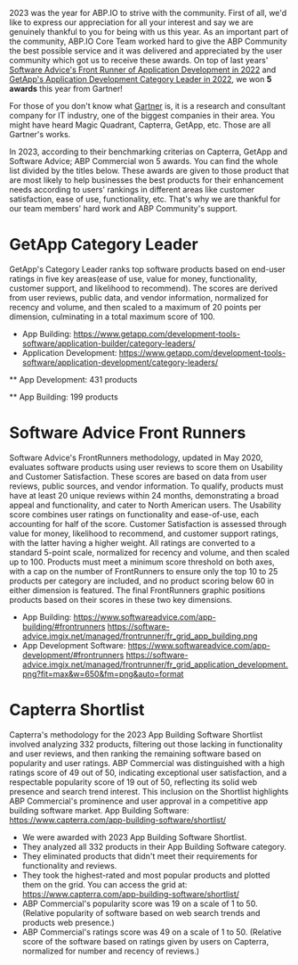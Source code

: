 
2023 was the year for ABP.IO to strive with the community. First of all, we'd like to express our appreciation for all your interest and say we are genuinely thankful to you for being with us this year.
As an important part of the community, ABP.IO Core Team worked hard to give the ABP Community the best possible service and it was delivered and appreciated by the user community which got us to receive these awards.
On top of last years' [Software Advice's Front Runner of Application Development in 2022](https://blog.abp.io/abp/abpcommercial-2022-front-runner-in-app-development-category) and [GetApp's Application Development Category Leader in 2022](https://blog.abp.io/abp/abpcommercial-2022-category-leader-in-app-development-category), we won **5 awards** this year from Gartner!

For those of you don't know what [Gartner](https://www.gartner.com/en) is, it is a research and consultant company for IT industry, one of the biggest companies in their area. You might have heard Magic Quadrant, Capterra, GetApp, etc. Those are all Gartner's works.

In 2023, according to their benchmarking criterias on Capterra, GetApp and Software Advice; ABP Commercial won 5 awards. You can find the whole list divided by the titles below.
These awards are given to those product that are most likely to help businesses the best products for their enhancement needs according to users' rankings in different areas like customer satisfaction, ease of use, functionality, etc. That's why we are thankful for our team members' hard work and ABP Community's support.

# GetApp Category Leader

GetApp's Category Leader ranks top software products based on end-user ratings in five key areas(ease of use, value for money, functionality, customer support, and likelihood to recommend). The scores are derived from user reviews, public data, and vendor information, normalized for recency and volume, and then scaled to a maximum of 20 points per dimension, culminating in a total maximum score of 100. 

* App Building: https://www.getapp.com/development-tools-software/application-builder/category-leaders/
* Application Development: https://www.getapp.com/development-tools-software/application-development/category-leaders/

** App Development: 431 products

** App Building: 199 products


# Software Advice Front Runners

Software Advice's FrontRunners methodology, updated in May 2020, evaluates software products using user reviews to score them on Usability and Customer Satisfaction. These scores are based on data from user reviews, public sources, and vendor information. To qualify, products must have at least 20 unique reviews within 24 months, demonstrating a broad appeal and functionality, and cater to North American users. The Usability score combines user ratings on functionality and ease-of-use, each accounting for half of the score. Customer Satisfaction is assessed through value for money, likelihood to recommend, and customer support ratings, with the latter having a higher weight. All ratings are converted to a standard 5-point scale, normalized for recency and volume, and then scaled up to 100. Products must meet a minimum score threshold on both axes, with a cap on the number of FrontRunners to ensure only the top 10 to 25 products per category are included, and no product scoring below 60 in either dimension is featured. The final FrontRunners graphic positions products based on their scores in these two key dimensions.

* App Building: https://www.softwareadvice.com/app-building/#frontrunners
https://software-advice.imgix.net/managed/frontrunner/fr_grid_app_building.png
* App Development Software: https://www.softwareadvice.com/app-development/#frontrunners
https://software-advice.imgix.net/managed/frontrunner/fr_grid_application_development.png?fit=max&w=650&fm=png&auto=format

# Capterra Shortlist 
Capterra's methodology for the 2023 App Building Software Shortlist involved analyzing 332 products, filtering out those lacking in functionality and user reviews, and then ranking the remaining software based on popularity and user ratings. ABP Commercial was distinguished with a high ratings score of 49 out of 50, indicating exceptional user satisfaction, and a respectable popularity score of 19 out of 50, reflecting its solid web presence and search trend interest. This inclusion on the Shortlist highlights ABP Commercial's prominence and user approval in a competitive app building software market.
App Building Software: https://www.capterra.com/app-building-software/shortlist/

- We were awarded with 2023 App Building Software Shortlist.
- They analyzed all 332 products in their App Building Software category.
- They eliminated products that didn't meet their requirements for functionality and reviews.
- They took the highest-rated and most popular products and plotted them on the grid.
You can access the grid at: https://www.capterra.com/app-building-software/shortlist/
- ABP Commercial's popularity score was 19 on a scale of 1 to 50. (Relative popularity of software based on web search trends and products web presence.)
- ABP Commercial's ratings score was 49 on a scale of 1 to 50. (Relative score of the software based on ratings given by users on Capterra, normalized for number and recency of reviews.)

